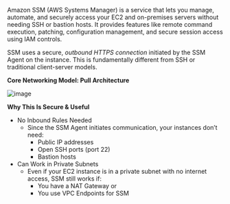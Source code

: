 Amazon SSM (AWS Systems Manager) is a service that lets you manage, automate, and securely access your EC2 and on-premises servers without needing SSH or bastion hosts. It provides features like remote command execution, patching, configuration management, and secure session access using IAM controls.

SSM uses a secure, *outbound HTTPS connection* initiated by the SSM Agent on the instance. This is fundamentally different from SSH or traditional client-server models.

**Core Networking Model: Pull Architecture**

![image](https://github.com/user-attachments/assets/ad1de46c-a1a9-409f-b267-9de9b0f4d61f)


**Why This Is Secure & Useful**
- No Inbound Rules Needed
  - Since the SSM Agent initiates communication, your instances don’t need:
    - Public IP addresses
    - Open SSH ports (port 22)
    - Bastion hosts
- Can Work in Private Subnets
  - Even if your EC2 instance is in a private subnet with no internet access, SSM still works if:
    - You have a NAT Gateway or
    - You use VPC Endpoints for SSM
